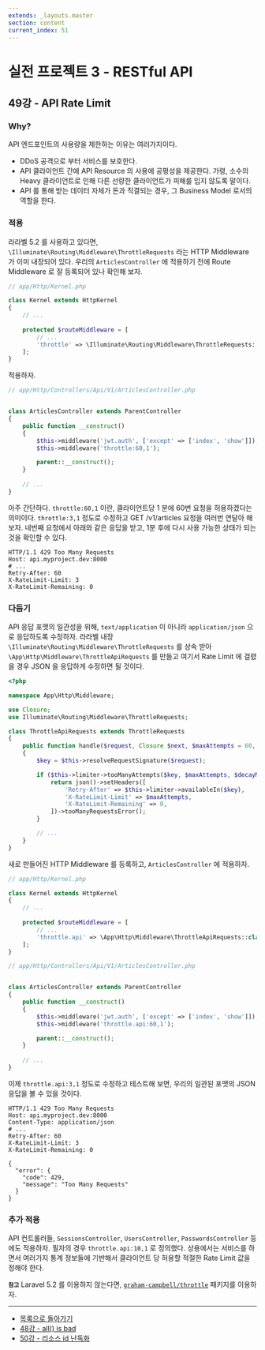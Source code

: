 ```yaml
---
extends: _layouts.master
section: content
current_index: 51
---
```


# 실전 프로젝트 3 - RESTful API

## 49강 - API Rate Limit

### Why?

API 엔드포인트의 사용량을 제한하는 이유는 여러가지이다.

-   DDoS 공격으로 부터 서비스를 보호한다.
-   API 클라이언트 간에 API Resource 의 사용에 공평성을 제공한다. 가령, 소수의 Heavy 클라이언트로 인해 다른 선량한 클라이언트가 피해를 입지 않도록 말이다.
-   API 를 통해 받는 데이터 자체가 돈과 직결되는 경우, 그 Business Model 로서의 역할을 한다.

### 적용

라라벨 5.2 를 사용하고 있다면, `\Illuminate\Routing\Middleware\ThrottleRequests` 라는 HTTP Middleware 가 이미 내장되어 있다. 우리의 `ArticlesController` 에 적용하기 전에 Route Middleware 로 잘 등록되어 있나 확인해 보자.

```php
// app/Http/Kernel.php

class Kernel extends HttpKernel
{
    // ...
    
    protected $routeMiddleware = [
        // ...
        'throttle' => \Illuminate\Routing\Middleware\ThrottleRequests::class,
    ];
}
```

적용하자.

```php
// app/Http/Controllers/Api/V1/ArticlesController.php


class ArticlesController extends ParentController
{
    public function __construct()
    {
        $this->middleware('jwt.auth', ['except' => ['index', 'show']]);
        $this->middleware('throttle:60,1');

        parent::__construct();
    }
    
    // ...
}
```

아주 간단하다. `throttle:60,1` 이란, 클라이언트당 1 분에 60번 요청을 허용하겠다는 의미이다. `throttle:3,1` 정도로 수정하고 GET /v1/articles 요청을 여러번 연달아 해 보자. 네번째 요청에서 아래와 같은 응답을 받고, 1분 후에 다시 사용 가능한 상태가 되는 것을 확인할 수 있다.  
  
```HTTP
HTTP/1.1 429 Too Many Requests
Host: api.myproject.dev:8000
# ...
Retry-After: 60
X-RateLimit-Limit: 3
X-RateLimit-Remaining: 0
```

### 다듬기

API 응답 포맷의 일관성을 위해, `text/application` 이 아니라 `application/json` 으로 응답하도록 수정하자. 라라벨 내장 `\Illuminate\Routing\Middleware\ThrottleRequests` 를 상속 받아 `\App\Http\Middleware\ThrottleApiRequests` 를 만들고 여기서 Rate Limit 에 걸렸을 경우 JSON 을 응답하게 수정하면 될 것이다.

```php
<?php

namespace App\Http\Middleware;

use Closure;
use Illuminate\Routing\Middleware\ThrottleRequests;

class ThrottleApiRequests extends ThrottleRequests
{
    public function handle($request, Closure $next, $maxAttempts = 60, $decayMinutes = 1)
    {
        $key = $this->resolveRequestSignature($request);

        if ($this->limiter->tooManyAttempts($key, $maxAttempts, $decayMinutes)) {
            return json()->setHeaders([
                'Retry-After' => $this->limiter->availableIn($key),
                'X-RateLimit-Limit' => $maxAttempts,
                'X-RateLimit-Remaining' => 0,
            ])->tooManyRequestsError();
        }

        // ...
    }
}
```

새로 만들어진 HTTP Middleware 를 등록하고, `ArticlesController` 에 적용하자.

```php
// app/Http/Kernel.php

class Kernel extends HttpKernel
{
    // ...
    
    protected $routeMiddleware = [
        // ...
        'throttle.api' => \App\Http\Middleware\ThrottleApiRequests::class,
    ];
}
```

```php
// app/Http/Controllers/Api/V1/ArticlesController.php


class ArticlesController extends ParentController
{
    public function __construct()
    {
        $this->middleware('jwt.auth', ['except' => ['index', 'show']]);
        $this->middleware('throttle.api:60,1');

        parent::__construct();
    }
    
    // ...
}
```

이제 `throttle.api:3,1` 정도로 수정하고 테스트해 보면, 우리의 일관된 포맷의 JSON 응답을 볼 수 있을 것이다.
  
```HTTP
HTTP/1.1 429 Too Many Requests
Host: api.myproject.dev:8000
Content-Type: application/json
# ...
Retry-After: 60
X-RateLimit-Limit: 3
X-RateLimit-Remaining: 0

{
  "error": {
    "code": 429,
    "message": "Too Many Requests"
  }
}
```

### 추가 적용

API 컨트롤러들, `SessionsController`, `UsersController`, `PasswordsController` 등에도 적용하자. 필자의 경우 `throttle.api:10,1` 로 정의했다. 상용에서는 서비스를 하면서 여러가지 통계 정보들에 기반해서 클라이언트 당 허용할 적절한 Rate Limit 값을 정해야 한다. 

**`참고`** Laravel 5.2 를 이용하지 않는다면, [`graham-campbell/throttle`](https://github.com/GrahamCampbell/Laravel-Throttle) 패키지를 이용하자. 

<!--@start-->
---

- [목록으로 돌아가기](../readme.md)
- [48강 - all() is bad](48-all-is-bad.md)
- [50강 - 리소스 id 난독화](50-id-obfuscation.md)
<!--@end-->
